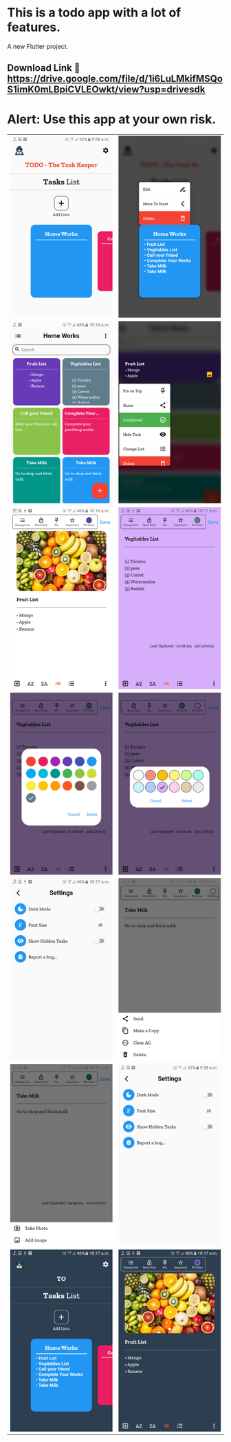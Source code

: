 # This is a todo app with a lot of features.

A new Flutter project.
## Download Link :link:  https://drive.google.com/file/d/1i6LuLMkifMSQoS1imK0mLBpiCVLEOwkt/view?usp=drivesdk
# Alert: Use this app at your own risk.

<table>
    <tr>
      <td><img src="screenshots/Screenshot1.png"></td>
      <td><img src="screenshots/Screenshot2.png"></td>
    </tr>
    <tr>
      <td><img src="screenshots/Screenshot3.png"></td>
      <td><img src="screenshots/Screenshot4.png"></td>
    </tr>
    <tr>
      <td><img src="screenshots/Screenshot5.png"></td>
      <td><img src="screenshots/Screenshot6.png"></td>
    </tr>
    <tr>
      <td><img src="screenshots/Screenshot7.png"></td>
      <td><img src="screenshots/Screenshot8.png"></td>
    </tr>
    <tr>
      <td><img src="screenshots/Screenshot9.png"></td>
      <td><img src="screenshots/Screenshot10.png"></td>
    </tr>
    <tr>
      <td><img src="screenshots/Screenshot11.png"></td>
      <td><img src="screenshots/Screenshot12.png"></td>
    </tr>
    <tr>
      <td><img src="screenshots/Screenshot13.png"></td>
      <td><img src="screenshots/Screenshot14.png"></td>
    </tr>
</table>
